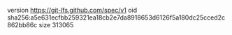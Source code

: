 version https://git-lfs.github.com/spec/v1
oid sha256:a5e631ecfbb259321ea18cb2e7da8918653d6126f5a180dc25cced2c862bb86c
size 313065
